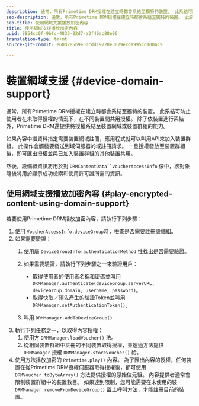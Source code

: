```yaml
---
description: 通常，所有Primetime DRM授權在建立時都會系結至獨特的裝置。 此系結可防止使用者在未取得授權的情況下，在不同裝置間共用授權。 除了依裝置進行系結外，Primetime DRM還提供將授權系結至裝置網域或裝置群組的能力。
seo-description: 通常，所有Primetime DRM授權在建立時都會系結至獨特的裝置。 此系結可防止使用者在未取得授權的情況下，在不同裝置間共用授權。 除了依裝置進行系結外，Primetime DRM還提供將授權系結至裝置網域或裝置群組的能力。
seo-title: 使用網域支援播放加密內容
title: 使用網域支援播放加密內容
uuid: 8854cc0f-9bfc-4833-82d7-a3f46ac88e06
translation-type: tm+mt
source-git-commit: e60d285b9e30cdd19728e3029ecda995cd100ac9

---
```



# 裝置網域支援 {#device-domain-support}

通常，所有Primetime DRM授權在建立時都會系結至獨特的裝置。 此系結可防止使用者在未取得授權的情況下，在不同裝置間共用授權。 除了依裝置進行系結外，Primetime DRM還提供將授權系結至裝置網域或裝置群組的能力。

如果內容中繼資料指定需要裝置網域註冊，應用程式就可以叫用API來加入裝置群組。 此操作會觸發要發送到域伺服器的域註冊請求。 一旦授權發放至裝置群組後，即可匯出授權並與已加入裝置群組的其他裝置共用。

然後，設備組資訊將用於對 `DRMContentData``VoucherAccessInfo` 像中，該對象隨後將用於顯示成功檢索和使用許可證所需的資訊。

## 使用網域支援播放加密內容 {#play-encrypted-content-using-domain-support}

若要使用Primetime DRM播放加密內容，請執行下列步驟：

1. 使用 `VoucherAccessInfo.deviceGroup`時，檢查是否需要註冊設備組。
1. 如果需要驗證：
   1. 使用屬 `DeviceGroupInfo.authenticationMethod` 性找出是否需要驗證。
   1. 如果需要驗證，請執行下列步驟之一來驗證用戶：

      * 取得使用者的使用者名稱和密碼並叫用 `DRMManager.authenticate(deviceGroup.serverURL, deviceGroup.domain, username, password)`。
      * 取得快取／預先產生的驗證Token並叫用 `DRMManager.setAuthenticationToken()`。
   1. 叫用 `DRMManager.addToDeviceGroup()`
1. 執行下列任務之一，以取得內容授權：
   1. 使用方 `DRMManager.loadVoucher()` 法。
   1. 從相同裝置群組中註冊的不同裝置取得授權，並透過方法提供 ` DRMManager` 授權 `DRMManager.storeVoucher()` 給。
1. 使用方法播放加密的 `Primetime.play()` 內容。
為了匯出內容的授權，任何裝置在從Primetime DRM授權伺服器取得授權後，都可使用 `DRMVoucher.toByteArray()` 方法提供授權的原始位元組。 內容提供者通常會限制裝置群組中的裝置數目。 如果達到限制，您可能需要在未使用的裝 `DRMManager.removeFromDeviceGroup()` 置上呼叫方法，才能註冊目前的裝置。